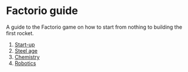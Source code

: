 # Factorio guide

A guide to the Factorio game on how to start from nothing to building the first rocket.

1. [Start-up](start-up/README.md)
1. [Steel age](steel-age/README.md)
1. [Chemistry](chemistry/README.md)
1. [Robotics](robotics//README.md)
